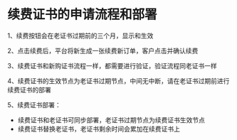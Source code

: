

# 续费证书的申请流程和部署

1、续费按钮会在老证书过期前的三个月，显示和生效

2、点击续费后，平台将新生成一张续费新订单，客户点击并确认续费

3、续费证书和新购证书流程一样，都需要进行验证，验证流程同老证书一样

4、续费证书的生效节点为老证书过期节点，中间无中断，请在老证书过期前进行续费证书的部署

5、续费证书部署：

  - 续费证书和老证书可同步部署，老证书过期节点为续费证书生效节点
  - 续费证书替换老证书，老证书剩余时间会累加在续费证书上
